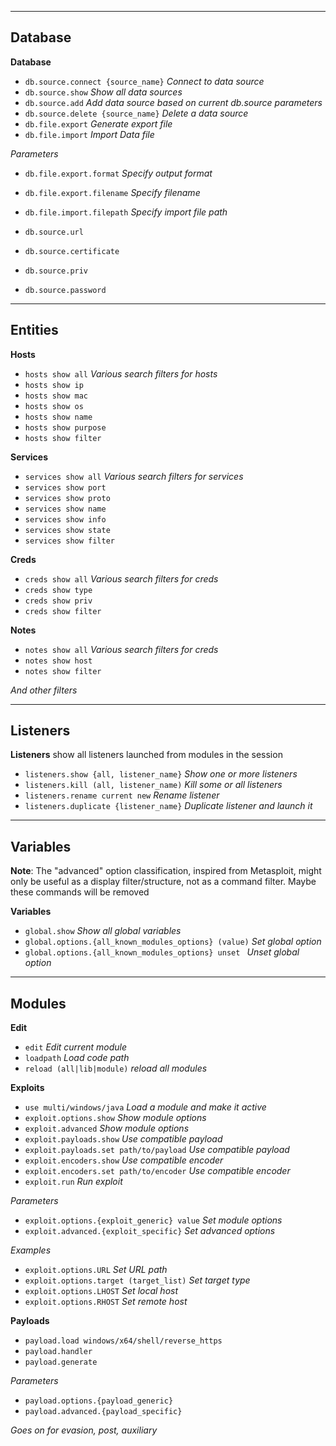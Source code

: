 <!-------------------------------------------------------->
______
## Database

**Database**
* `db.source.connect {source_name}`     _Connect to data source_
* `db.source.show`                      _Show all data sources_
* `db.source.add`                       _Add data source based on current db.source parameters_
* `db.source.delete {source_name}`      _Delete a data source_ 
* `db.file.export`                      _Generate export file_
* `db.file.import`                      _Import Data file_

_Parameters_
* `db.file.export.format`       _Specify output format_
* `db.file.export.filename`     _Specify filename_
* `db.file.import.filepath`     _Specify import file path_

* `db.source.url`
* `db.source.certificate`
* `db.source.priv`
* `db.source.password`

<!-------------------------------------------------------->
______
## Entities

**Hosts**
* `hosts show all`              _Various search filters for hosts_
* `hosts show ip`
* `hosts show mac`
* `hosts show os`
* `hosts show name`
* `hosts show purpose`
* `hosts show filter`

**Services**
* `services show all`           _Various search filters for services_
* `services show port`
* `services show proto`
* `services show name`
* `services show info`
* `services show state`
* `services show filter`

**Creds**
* `creds show all`              _Various search filters for creds_
* `creds show type`
* `creds show priv`
* `creds show filter`

**Notes**
* `notes show all`              _Various search filters for creds_
* `notes show host`
* `notes show filter`

_And other filters_


<!-------------------------------------------------------->
______
## Listeners 

 **Listeners** show all listeners launched from modules in the session
* `listeners.show {all, listener_name}`   _Show one or more listeners_
* `listeners.kill (all, listener_name)`   _Kill some or all listeners_
* `listeners.rename current new`         _Rename listener_
* `listeners.duplicate {listener_name}`   _Duplicate listener and launch it_


<!-------------------------------------------------------->
______
## Variables

**Note**: The "advanced" option classification, inspired from Metasploit, might only be
useful as a display filter/structure, not as a command filter. Maybe these commands will
be removed

**Variables**
* `global.show`                                                 _Show all global variables_
* `global.options.{all_known_modules_options} (value)`          _Set global option_
* `global.options.{all_known_modules_options} unset `           _Unset global option_


<!-------------------------------------------------------->
______
## Modules

**Edit**
* `edit`                         _Edit current module_
* `loadpath`                     _Load code path_
* `reload (all|lib|module)`      _reload all modules_


**Exploits**
* `use multi/windows/java`                      _Load a module and make it active_
* `exploit.options.show`                        _Show module options_
* `exploit.advanced`                            _Show module options_
* `exploit.payloads.show`                       _Use compatible payload_ 
* `exploit.payloads.set path/to/payload`        _Use compatible payload_ 
* `exploit.encoders.show`                       _Use compatible encoder_
* `exploit.encoders.set path/to/encoder`        _Use compatible encoder_
* `exploit.run`                                 _Run exploit_

_Parameters_
* `exploit.options.{exploit_generic} value`     _Set module options_
* `exploit.advanced.{exploit_specific}`         _Set advanced options_

_Examples_
* `exploit.options.URL`					        _Set URL path_
* `exploit.options.target (target_list)`        _Set target type_
* `exploit.options.LHOST`                       _Set local host_
* `exploit.options.RHOST`                       _Set remote host_

**Payloads**
* `payload.load windows/x64/shell/reverse_https`		
* `payload.handler`
* `payload.generate`

_Parameters_
* `payload.options.{payload_generic}`
* `payload.advanced.{payload_specific}`

_Goes on for evasion, post, auxiliary_
